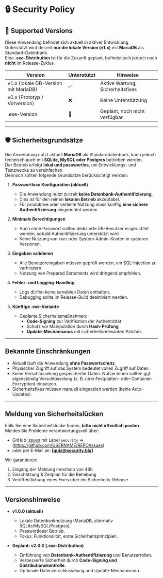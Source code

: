 # 🔒 Security Policy

## 📌 Supported Versions

Diese Anwendung befindet sich aktuell in aktiver Entwicklung.  
Unterstützt wird derzeit **nur die lokale Version (v1.x)** mit **MariaDB** als Standard-Datenbank.  
Eine **.exe-Distribution** ist für die Zukunft geplant, befindet sich jedoch noch **nicht** im Release-Zyklus.

| Version | Unterstützt | Hinweise |
|---------|-------------|----------|
| v1.x (lokale DB-Version mit MariaDB) | ✅ | Aktive Wartung, Sicherheitsfixes |
| v0.x (Prototyp / Vorversion) | ❌ | Keine Unterstützung |
| .exe-Version | 🚧 | Geplant, noch nicht verfügbar |

---

## 🛡 Sicherheitsgrundsätze

Die Anwendung nutzt aktuell **MariaDB** als Standarddatenbank, kann jedoch technisch auch mit **SQLite, MySQL oder Postgres** betrieben werden.  
Der Betrieb erfolgt **lokal und passwortlos**, um Entwicklungs- und Testzwecke zu vereinfachen.  
Dennoch sollten folgende Grundsätze berücksichtigt werden:

1. **Passwortlose Konfiguration (aktuell)**  
   - Die Anwendung nutzt zurzeit **keine Datenbank-Authentifizierung**.  
   - Dies ist für den reinen **lokalen Betrieb** akzeptabel.  
   - Für produktive oder verteilte Nutzung muss künftig **eine sichere Authentifizierung** eingerichtet werden.

2. **Minimale Berechtigungen**  
   - Auch ohne Passwort sollten dedizierte DB-Benutzer eingerichtet werden, sobald Authentifizierung unterstützt wird.  
   - Keine Nutzung von `root` oder System-Admin-Konten in späteren Versionen.

3. **Eingaben validieren**  
   - Alle Benutzereingaben müssen geprüft werden, um SQL-Injection zu verhindern.  
   - Nutzung von Prepared Statements wird dringend empfohlen.

4. **Fehler- und Logging-Handling**  
   - Logs dürfen keine sensiblen Daten enthalten.  
   - Debugging sollte im Release-Build deaktiviert werden.

5. **Künftige .exe-Variante**  
   - Geplante Sicherheitsmaßnahmen:  
     - **Code-Signing** zur Verifikation der Authentizität  
     - Schutz vor Manipulation durch **Hash-Prüfung**  
     - **Update-Mechanismus** mit sicherheitsrelevanten Patches  

---

## Bekannte Einschränkungen

- Aktuell läuft die Anwendung **ohne Passwortschutz**.  
- Physischer Zugriff auf das System bedeutet vollen Zugriff auf Daten.  
- Keine Verschlüsselung gespeicherter Daten. Nutzer:innen sollten ggf. eigenständig Verschlüsselung (z. B. über Festplatten- oder Container-Encryption) einsetzen.  
- Sicherheitsfixes müssen manuell eingespielt werden (keine Auto-Updates).  

---

## Meldung von Sicherheitslücken

Falls Sie eine Sicherheitslücke finden, **bitte nicht öffentlich posten**.  
Melden Sie Probleme verantwortungsvoll über:

- GitHub [Issues](../../issues) mit Label `security` => (https://github.com/USERNAME/REPO/issues)
- oder per E-Mail an: **[quiz@security.bla]**

Wir garantieren:
1. Eingang der Meldung innerhalb von 48h  
2. Einschätzung & Zeitplan für die Behebung  
3. Veröffentlichung eines Fixes über ein Sicherheits-Release  

---

## Versionshinweise

- **v1.0.0 (aktuell)**  
  - Lokale Datenbanknutzung (MariaDB, alternativ SQLite/MySQL/Postgres).  
  - Passwortloser Betrieb.  
  - Fokus: Funktionalität, erste Sicherheitsprinzipien.  

- **Geplant: v2.0.0 (.exe-Distribution)**  
  - Einführung von **Datenbank-Authentifizierung** und Benutzerrollen.  
  - Verbesserte Sicherheit durch **Code-Signing und Distributionskontrolle**.  
  - Optionale Datenverschlüsselung und Update-Mechanismen.  
